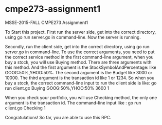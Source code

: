 # cmpe273-assignment1
MSSE-2015-FALL CMPE273 Assignment1

To Start this project.
First run the server side, get into the correct directory, using  go run server.go  in command-line. Now the server is running.

Secondly, run the client side, get into the correct directory, using  go run server.go  in command-line.
To use the correct arguments, you need to put the correct service method in the first command-line argument, when you buy a stock, you will use Buying method. There are three arguments with this method. And the first argument is the StockSymbolAndPercentage: like GOOG:50%,YHOO:50%. The second argument is the Budget like 3000 or 10000. The third argument is the transaction id like 1 or 1234.
So when you buy a stock, the correct command-line input to run the client side is like: 
      go run client.go Buying GOOG:50%,YHOO:50% 3600 1
      
When you check your portfolio, you will use Checking method, the only one argument is the transaction id. The command-line input like :           go run client.go Checking 1

Congratulations! So far, you are able to use this RPC.
